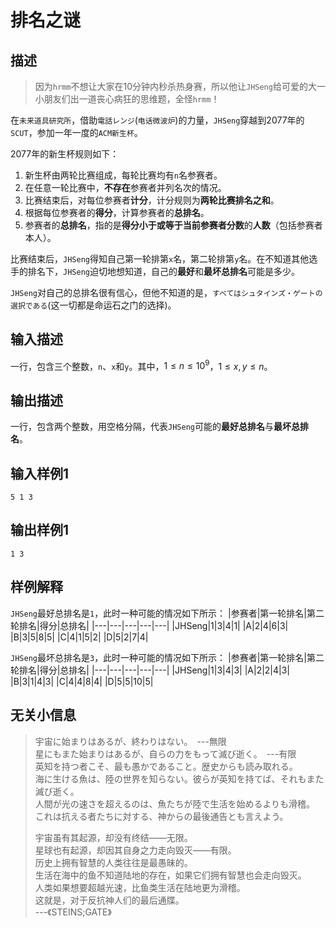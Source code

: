 # 排名之谜
## 描述
> 因为`hrmm`不想让大家在10分钟内秒杀热身赛，所以他让`JHSeng`给可爱的大一小朋友们出一道丧心病狂的思维题，全怪`hrmm`！  

在`未来道具研究所`，借助`電話レンジ`(`电话微波炉`)的力量，`JHSeng`穿越到2077年的`SCUT`，参加一年一度的`ACM新生杯`。  

2077年的新生杯规则如下：  
1. 新生杯由两轮比赛组成，每轮比赛均有`n`名参赛者。  
2. 在任意一轮比赛中，**不存在**参赛者并列名次的情况。
3. 比赛结束后，对每位参赛者**计分**，计分规则为**两轮比赛排名之和**。
4. 根据每位参赛者的**得分**，计算参赛者的**总排名**。
5. 参赛者的**总排名**，指的是**得分小于或等于当前参赛者分数**的**人数**（包括参赛者本人）。

比赛结束后，`JHSeng`得知自己第一轮排第`x`名，第二轮排第`y`名。在不知道其他选手的排名下，`JHSeng`迫切地想知道，自己的**最好**和**最坏总排名**可能是多少。

`JHSeng`对自己的总排名很有信心，但他不知道的是，`すべてはシュタインズ・ゲートの選択である`(这一切都是命运石之门的选择)。

## 输入描述
一行，包含三个整数，`n`、`x`和`y`。其中，$1 \le n \le 10^9$，$1 \le x, y \le n$。

## 输出描述
一行，包含两个整数，用空格分隔，代表`JHSeng`可能的**最好总排名**与**最坏总排名**。

## 输入样例1
```
5 1 3
```
## 输出样例1
```
1 3
```

## 样例解释
`JHSeng`最好总排名是`1`，此时一种可能的情况如下所示：
|参赛者|第一轮排名|第二轮排名|得分|总排名|
|---|---|---|---|---|
|JHSeng|1|3|4|1|
|A|2|4|6|3|
|B|3|5|8|5|
|C|4|1|5|2|
|D|5|2|7|4|

`JHSeng`最坏总排名是`3`，此时一种可能的情况如下所示：
|参赛者|第一轮排名|第二轮排名|得分|总排名|
|---|---|---|---|---|
|JHSeng|1|3|4|3|
|A|2|2|4|3|
|B|3|1|4|3|
|C|4|4|8|4|
|D|5|5|10|5|

## 无关小信息
> 宇宙に始まりはあるが、終わりはない。　---無限  
> 星にもまた始まりはあるが、自らの力をもって滅び逝く。　---有限  
> 英知を持つ者こそ、最も愚かであること。歴史からも読み取れる。  
> 海に生ける魚は、陸の世界を知らない。彼らが英知を持てば、それもまた滅び逝く。  
> 人間が光の速さを超えるのは、魚たちが陸で生活を始めるよりも滑稽。  
> これは抗える者たちに対する、神からの最後通告とも言えよう。  
>   
> 宇宙虽有其起源，却没有终结——无限。  
> 星球也有起源，却因其自身之力走向毁灭——有限。  
> 历史上拥有智慧的人类往往是最愚昧的。  
> 生活在海中的鱼不知道陆地的存在，如果它们拥有智慧也会走向毁灭。  
> 人类如果想要超越光速，比鱼类生活在陆地更为滑稽。  
> 这就是，对于反抗神人们的最后通牒。  
> ---《STEINS;GATE》